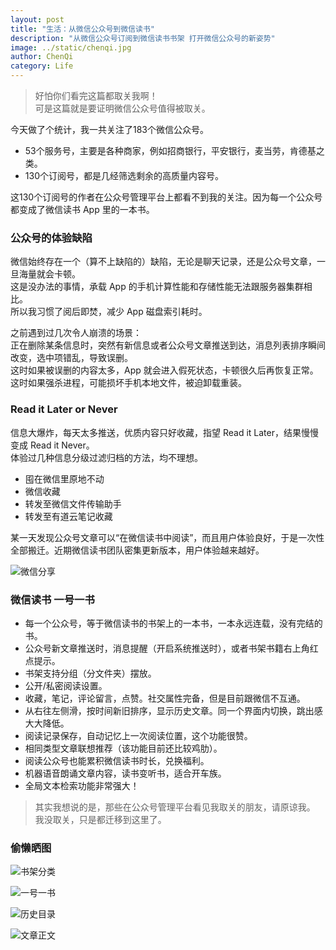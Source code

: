 ```yaml
---
layout: post
title: "生活：从微信公众号到微信读书"
description: "从微信公众号订阅到微信读书书架 打开微信公众号的新姿势"
image: ../static/chenqi.jpg
author: ChenQi
category: Life
---
```


> 好怕你们看完这篇都取关我啊！  
可是这篇就是要证明微信公众号值得被取关。

今天做了个统计，我一共关注了183个微信公众号。

+ 53个服务号，主要是各种商家，例如招商银行，平安银行，麦当劳，肯德基之类。
+ 130个订阅号，都是几经筛选剩余的高质量内容号。

这130个订阅号的作者在公众号管理平台上都看不到我的关注。因为每一个公众号都变成了微信读书 App 里的一本书。

### 公众号的体验缺陷

微信始终存在一个（算不上缺陷的）缺陷，无论是聊天记录，还是公众号文章，一旦海量就会卡顿。  
这是没办法的事情，承载 App 的手机计算性能和存储性能无法跟服务器集群相比。  
所以我习惯了阅后即焚，减少 App 磁盘索引耗时。  

之前遇到过几次令人崩溃的场景：  
正在删除某条信息时，突然有新信息或者公众号文章推送到达，消息列表排序瞬间改变，选中项错乱，导致误删。  
这时如果被误删的内容太多，App 就会进入假死状态，卡顿很久后再恢复正常。  
这时如果强杀进程，可能损坏手机本地文件，被迫卸载重装。  

### Read it Later or Never

信息大爆炸，每天太多推送，优质内容只好收藏，指望 Read it Later，结果慢慢变成 Read it Never。  
体验过几种信息分级过滤归档的方法，均不理想。

+ 囤在微信里原地不动
+ 微信收藏
+ 转发至微信文件传输助手
+ 转发至有道云笔记收藏

某一天发现公众号文章可以“在微信读书中阅读”，而且用户体验良好，于是一次性全部搬迁。近期微信读书团队密集更新版本，用户体验越来越好。

![微信分享](../static/weread/wechat-share.jpg)

### 微信读书 一号一书

+ 每一个公众号，等于微信读书的书架上的一本书，一本永远连载，没有完结的书。
+ 公众号新文章推送时，消息提醒（开启系统推送时），或者书架书籍右上角红点提示。
+ 书架支持分组（分文件夹）摆放。
+ 公开/私密阅读设置。
+ 收藏，笔记，评论留言，点赞。社交属性完备，但是目前跟微信不互通。
+ 从右往左侧滑，按时间新旧排序，显示历史文章。同一个界面内切换，跳出感大大降低。
+ 阅读记录保存，自动记忆上一次阅读位置，这个功能很赞。
+ 相同类型文章联想推荐（该功能目前还比较鸡肋）。
+ 阅读公众号也能累积微信读书时长，兑换福利。
+ 机器语音朗诵文章内容，读书变听书，适合开车族。
+ 全局文本检索功能非常强大！

> 其实我想说的是，那些在公众号管理平台看见我取关的朋友，请原谅我。  
我没取关，只是都迁移到这里了。

### 偷懒晒图

![书架分类](../static/weread/1.jpg)

![一号一书](../static/weread/2.jpg)

![历史目录](../static/weread/3.jpg)

![文章正文](../static/weread/4.jpg)
